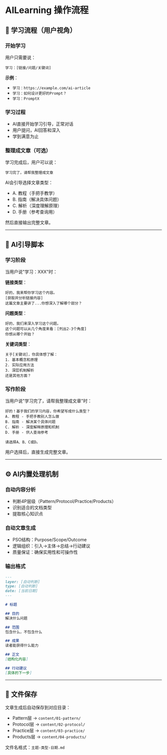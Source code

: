 # AILearning 操作流程

## 🎯 学习流程（用户视角）

### 开始学习
用户只需要说：
```
学习：[链接/问题/关键词]
```

**示例**：
- `学习：https://example.com/ai-article`
- `学习：如何设计更好的Prompt？`
- `学习：PromptX`

### 学习过程
- AI直接开始学习引导，正常对话
- 用户提问，AI回答和深入
- 学到满意为止

### 整理成文章（可选）
学习完成后，用户可以说：
```
学习完了，请帮我整理成文章
```

AI会引导选择文章类型：
- A. 教程（手把手教学）
- B. 指南（解决具体问题）  
- C. 解析（深度理解原理）
- D. 手册（参考查询用）

然后直接输出完整文章。

---

## 🤖 AI引导脚本

### 学习阶段
当用户说"学习：XXX"时：

**链接类型**：
```
好的，我来帮你学习这个内容。
[获取并分析链接内容]
这篇文章主要讲了...你想深入了解哪个部分？
```

**问题类型**：
```
好的，我们来深入学习这个问题。
这个问题可以从几个角度来看：[列出2-3个角度]
你想从哪个开始？
```

**关键词类型**：
```
关于[关键词]，你具体想了解：
1. 基本概念和原理
2. 实际应用方法
3. 深层机制解析
还是其他方面？
```

### 写作阶段  
当用户说"学习完了，请帮我整理成文章"时：

```
好的！基于我们的学习内容，你希望写成什么类型？
A. 教程 - 手把手教别人怎么做
B. 指南 - 解决某个具体问题
C. 解析 - 深度解释原理和机制  
D. 手册 - 供人查询参考

请选择A、B、C或D。
```

用户选择后，直接生成完整文章。

---

## ⚙️ AI内置处理机制

### 自动内容分析
- 判断4P层级（Pattern/Protocol/Practice/Products）
- 识别适合的文档类型
- 提取核心知识点

### 自动文章生成
- PSO结构：Purpose/Scope/Outcome
- 逻辑组织：引入→主体→总结→行动建议
- 质量保证：确保实用性和可操作性

### 输出格式
```markdown
---
layer: [自动判断]
type: [自动判断]  
date: [当前日期]
---

# 标题

## 目的
解决什么问题

## 范围
包含什么，不包含什么

## 成果  
读者能获得什么能力

## 正文
[结构化内容]

## 行动建议
[具体的下一步]
```

---

## 📁 文件保存

文章生成后自动保存到对应目录：
- Pattern层 → `content/01-pattern/`
- Protocol层 → `content/02-protocol/`  
- Practice层 → `content/03-practice/`
- Products层 → `content/04-products/`

文件名格式：`主题-类型-日期.md`